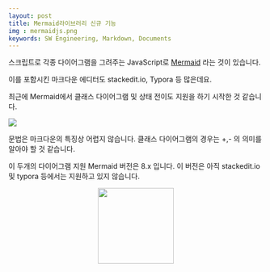 ```yaml
---
layout: post
title: Mermaid라이브러리 신규 기능 
img : mermaidjs.png 
keywords: SW Engineering, Markdown, Documents 
---
```


스크립트로 각종 다이어그램을 그려주는 JavaScript로 [Mermaid](http://mermaidjs.github.io/) 라는 것이 있습니다. 

이를 포함시킨 마크다운 에디터도 stackedit.io, Typora 등 많은데요. 

최근에  Mermaid에서 클래스 다이어그램 및 상태 전이도 지원을 하기 시작한 것 같습니다. 

![](https://mermaidjs.github.io/img/new-diagrams.png)

문법은 마크다운의 특징상 어렵지 않습니다.  클래스 다이어그램의 경우는 +,- 의 의미를 알아야 할 것 같습니다.



이 두개의 다이어그램 지원 Mermaid 버전은 8.x 입니다. 이 버전은 아직 stackedit.io 및 typora 등에서는 지원하고 있지 않습니다. 

 




<center>
<img src='https://t1.daumcdn.net/brunch/static/img/sticker/muzi/15.png' width='150'>
</center>